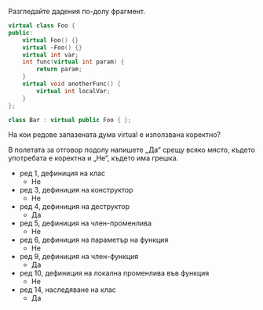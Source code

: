Разгледайте дадения по-долу фрагмент.
```c++
virtual class Foo {
public:
	virtual Foo() {}
	virtual ~Foo() {}
	virtual int var;
	int func(virtual int param) {
		return param;
	}
	virtual void anotherFunc() {
		virtual int localVar;
	}
};

class Bar : virtual public Foo { };
```

На кои редове запазената дума virtual е използвана коректно?

В полетата за отговор подолу напишете „Да“ срещу всяко място, където употребата е коректна и „Не“, където има грешка.
- ред 1, дефиниция на клас
    - Не
- ред 3, дефиниция на конструктор
    - Не
- ред 4, дефиниция на деструктор
    - Да
- ред 5, дефиниция на член-променлива
    - Не
- ред 6, дефиниция на параметър на функция
    - Не
- ред 9, дефиниция на член-функция
    - Да
- ред 10, дефиниция на локална променлива във функция
    - Не
- ред 14, наследяване на клас
    - Да